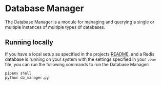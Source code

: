 # Database Manager

The Database Manager is a module for managing and querying a single or multiple instances of multiple types of databases.

## Running locally

If you have a local setup as specified in the projects [README](../README.md), and a Redis database is running on your system with the settings specified in your `.env` file, you can run the following commands to run the Database Manager:

```
pipenv shell
python db_manager.py
```
